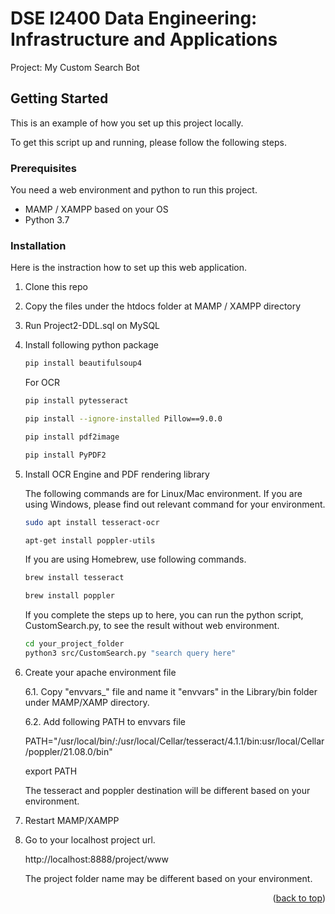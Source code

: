 # DSE I2400 Data Engineering: Infrastructure and Applications

Project: My Custom Search Bot


<!-- GETTING STARTED -->
## Getting Started

This is an example of how you set up this project locally.

To get this script up and running, please follow the following steps.

### Prerequisites

You need a web environment and python to run this project. 
* MAMP / XAMPP based on your OS 
* Python 3.7

### Installation

Here is the instraction how to set up this web application. 

1. Clone this repo

2. Copy the files under the htdocs folder at MAMP / XAMPP directory

3. Run Project2-DDL.sql on MySQL 
 
4. Install following python package 
   ```sh
   pip install beautifulsoup4
   ```
   For OCR
   ```sh
   pip install pytesseract
   ```
   ```sh
   pip install --ignore-installed Pillow==9.0.0
   ```
   ```sh
   pip install pdf2image
   ```
   ```sh
   pip install PyPDF2
   ```
   
5. Install OCR Engine and PDF rendering library

   The following commands are for Linux/Mac environment. If you are using Windows, please find out relevant command for your environment. 
   ```sh
   sudo apt install tesseract-ocr
   ```
   ```sh
   apt-get install poppler-utils
   ```
   
   If you are using Homebrew, use following commands. 
   ```sh
   brew install tesseract
   ```
   ```sh
   brew install poppler
   ```
   If you complete the steps up to here, you can run the python script, CustomSearch.py, to see the result without web environment.
   ```sh
   cd your_project_folder
   python3 src/CustomSearch.py "search query here"
   ```
   
6. Create your apache environment file
   
   6.1. Copy "envvars_" file and name it "envvars" in the Library/bin folder under MAMP/XAMP directory.
   
   6.2. Add following PATH to envvars file

    PATH="/usr/local/bin/:/usr/local/Cellar/tesseract/4.1.1/bin:usr/local/Cellar/poppler/21.08.0/bin"
    
    export PATH
    
    The tesseract and poppler destination will be different based on your environment. 

7. Restart MAMP/XAMPP

8. Go to your localhost project url. 

   http://localhost:8888/project/www

   The project folder name may be different based on your environment.

<p align="right">(<a href="#top">back to top</a>)</p>
